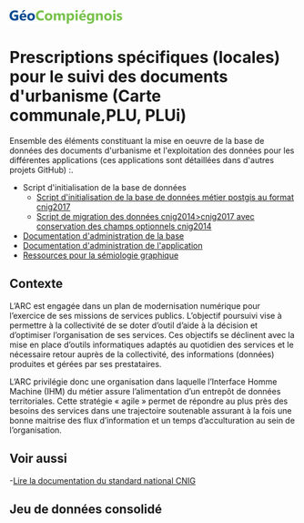 ![picto](https://github.com/sigagglocompiegne/orga_gest_igeo/blob/master/doc/img/geocompiegnois_2020_reduit_v2.png)

# Prescriptions spécifiques (locales) pour le suivi des documents d'urbanisme (Carte communale,PLU, PLUi)

Ensemble des éléments constituant la mise en oeuvre de la base de données des documents d'urbanisme et l'exploitation des données pour les différentes applications (ces applications sont détaillées dans d'autres projets GitHub) :.


- Script d'initialisation de la base de données
  * [Script d'initialisation de la base de données métier postgis au format cnig2017](bdd/init_bd_docurba.sql)
  * [Script de migration des données cnig2014>cnig2017 avec conservation des champs optionnels cnig2014](bdd/mig_bd_docurba.sql)
- [Documentation d'administration de la base](bdd/doc_admin_bd_docurba.md)
- [Documentation d'administration de l'application](app/doc_admin_app_docurba.md)
- [Ressources pour la sémiologie graphique](sld/)

## Contexte

L’ARC est engagée dans un plan de modernisation numérique pour l’exercice de ses missions de services publics. L’objectif poursuivi vise à permettre à la collectivité de se doter d’outil d’aide à la décision et d’optimiser l’organisation de ses services. Ces objectifs se déclinent avec la mise en place d’outils informatiques adaptés au quotidien des services et le nécessaire retour auprès de la collectivité, des informations (données) produites et gérées par ses prestataires. 

L’ARC privilégie donc une organisation dans laquelle l’Interface Homme Machine (IHM) du métier assure l’alimentation d’un entrepôt de données territoriales. Cette stratégie « agile » permet de répondre au plus près des besoins des services dans une trajectoire soutenable assurant à la fois une bonne maitrise des flux d’information et un temps d’acculturation au sein de l’organisation.

## Voir aussi

-[Lire la documentation du standard national CNIG]()

## Jeu de données consolidé


